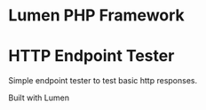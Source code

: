 # Lumen PHP Framework

# HTTP Endpoint Tester

Simple endpoint tester to test basic http responses.

Built with Lumen